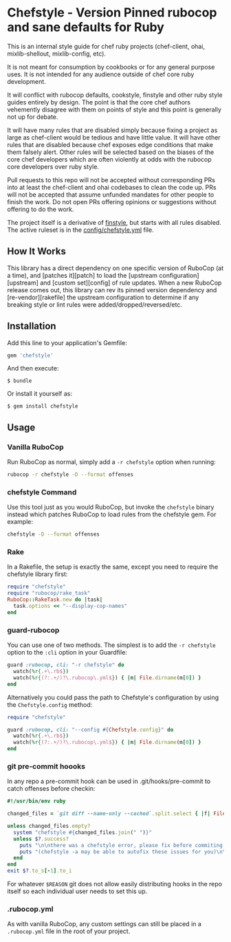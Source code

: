 # Chefstyle - Version Pinned rubocop and sane defaults for Ruby

This is an internal style guide for chef ruby projects (chef-client,
ohai, mixlib-shellout, mixlib-config, etc).

It is not meant for consumption by cookbooks or for any general
purpose uses.  It is not intended for any audience outside of chef
core ruby development.

It will conflict with rubocop defaults, cookstyle, finstyle and other
ruby style guides entirely by design.  The point is that the core
chef authors vehemently disagree with them on points of style and this
point is generally not up for debate.

It will have many rules that are disabled simply because fixing a
project as large as chef-client would be tedious and have little
value.  It will have other rules that are disabled because chef
exposes edge conditions that make them falsely alert.  Other rules
will be selected based on the biases of the core chef developers
which are often violently at odds with the rubocop core developers
over ruby style.

Pull requests to this repo will not be accepted without corresponding
PRs into at least the chef-client and ohai codebases to clean the
code up.  PRs will not be accepted that assume unfunded mandates for
other people to finish the work.  Do not open PRs offering opinions
or suggestions without offering to do the work.

The project itself is a derivative of
[finstyle](https://github.com/fnichol/finstyle), but starts with all
rules disabled.  The active ruleset is in the
[config/chefstyle.yml](https://github.com/chef/chefstyle/blob/master/config/chefstyle.yml)
file.

## How It Works

This library has a direct dependency on one specific version of RuboCop (at a time), and [patches it][patch] to load the [upstream configuration][upstream] and [custom set][config] of rule updates. When a new RuboCop release comes out, this library can rev its pinned version dependency and [re-vendor][rakefile] the upstream configuration to determine if any breaking style or lint rules were added/dropped/reversed/etc.

## Installation

Add this line to your application's Gemfile:

```ruby
gem 'chefstyle'
```

And then execute:

    $ bundle

Or install it yourself as:

    $ gem install chefstyle

## Usage

### Vanilla RuboCop

Run RuboCop as normal, simply add a `-r chefstyle` option when running:

```sh
rubocop -r chefstyle -D --format offenses
```

### chefstyle Command

Use this tool just as you would RuboCop, but invoke the `chefstyle` binary
instead which patches RuboCop to load rules from the chefstyle gem. For example:

```sh
chefstyle -D --format offenses
```

### Rake

In a Rakefile, the setup is exactly the same, except you need to require the
chefstyle library first:

```ruby
require "chefstyle"
require "rubocop/rake_task"
RuboCop::RakeTask.new do |task|
  task.options << "--display-cop-names"
end
```

### guard-rubocop

You can use one of two methods. The simplest is to add the `-r chefstyle` option to the `:cli` option in your Guardfile:

```ruby
guard :rubocop, cli: "-r chefstyle" do
  watch(%r{.+\.rb$})
  watch(%r{(?:.+/)?\.rubocop\.yml$}) { |m| File.dirname(m[0]) }
end
```

Alternatively you could pass the path to Chefstyle's configuration by using the `Chefstyle.config` method:

```ruby
require "chefstyle"

guard :rubocop, cli: "--config #{Chefstyle.config}" do
  watch(%r{.+\.rb$})
  watch(%r{(?:.+/)?\.rubocop\.yml$}) { |m| File.dirname(m[0]) }
end
```

### git pre-commit hoooks

In any repo a pre-commit hook can be used in .git/hooks/pre-commit to catch offenses before checkin:

```ruby
#!/usr/bin/env ruby

changed_files = `git diff --name-only --cached`.split.select { |f| File.extname(f) == ".rb" }

unless changed_files.empty?
  system "chefstyle #{changed_files.join(" ")}"
  unless $?.success?
    puts "\n\nthere was a chefstyle error, please fix before commiting:"
    puts "(chefstyle -a may be able to autofix these issues for you)\n\n"
  end
end
exit $?.to_s[-1].to_i
```

For whatever `$REASON` git does not allow easily distributing hooks in the repo itself so each individual user
needs to set this up.

### .rubocop.yml

As with vanilla RuboCop, any custom settings can still be placed in a `.rubocop.yml` file in the root of your project.
